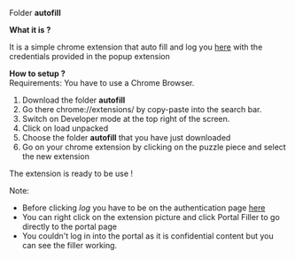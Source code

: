 Folder **autofill**

**What it is ?**

It is a simple chrome extension that auto fill and log you [here](https://lu11edi-wa01/portalediV2/index.php) with the credentials provided in the popup extension

**How to setup ?**    
Requirements: You have to use a Chrome Browser.
1. Download the folder **autofill**
2. Go there chrome://extensions/ by copy-paste into the search bar.
3. Switch on Developer mode at the top right of the screen.
4. Click on load unpacked  
5. Choose the folder **autofill** that you have just downloaded
6. Go on your chrome extension by clicking on the puzzle piece and select the new extension

The extension is ready to be use !

Note: 
* Before clicking *log* you have to be on the  authentication page [here](https://lu11edi-wa01/portalediV2/index.php)
* You can right click on the extension picture and click Portal Filler to go directly to the portal page
* You couldn't log in into the portal as it is confidential content but you can see the filler working.

 

 


